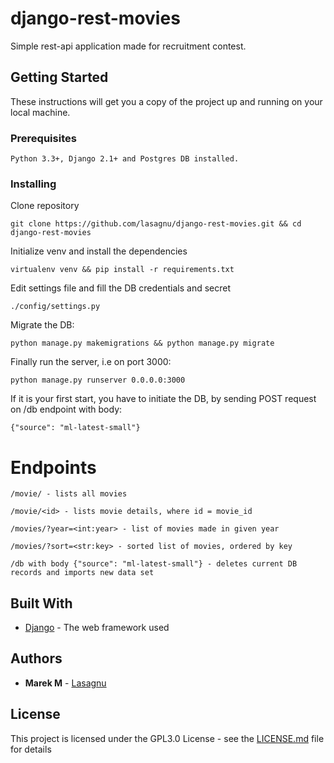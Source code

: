 # django-rest-movies

Simple rest-api application made for recruitment contest.

## Getting Started

These instructions will get you a copy of the project up and running on your local machine.

### Prerequisites

```
Python 3.3+, Django 2.1+ and Postgres DB installed.
```

### Installing

Clone repository

```
git clone https://github.com/lasagnu/django-rest-movies.git && cd django-rest-movies
```

Initialize venv and install the dependencies

```
virtualenv venv && pip install -r requirements.txt
```

Edit settings file and fill the DB credentials and secret

```
./config/settings.py
```

Migrate the DB:

```
python manage.py makemigrations && python manage.py migrate
```

Finally run the server, i.e on port 3000:

```
python manage.py runserver 0.0.0.0:3000
```

If it is your first start, you have to initiate the DB, by sending POST request on /db endpoint with body:

```
{"source": "ml-latest-small"}
```

# Endpoints
```
/movie/ - lists all movies

/movie/<id> - lists movie details, where id = movie_id

/movies/?year=<int:year> - list of movies made in given year

/movies/?sort=<str:key> - sorted list of movies, ordered by key

/db with body {"source": "ml-latest-small"} - deletes current DB records and imports new data set
```
## Built With

* [Django](https://www.djangoproject.com/) - The web framework used


## Authors

* **Marek M** - [Lasagnu](https://github.com/Lasagnu)

## License

This project is licensed under the GPL3.0 License - see the [LICENSE.md](LICENSE.md) file for details
